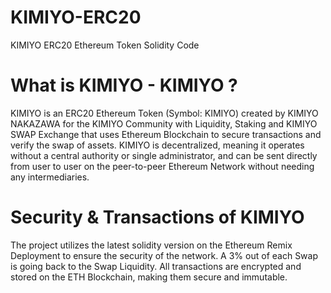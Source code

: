 # KIMIYO-ERC20
KIMIYO ERC20 Ethereum Token Solidity Code

# What is KIMIYO - KIMIYO ?
KIMIYO is an ERC20 Ethereum Token (Symbol: KIMIYO) created by KIMIYO NAKAZAWA for the KIMIYO Community with Liquidity, Staking and KIMIYO SWAP Exchange that uses Ethereum Blockchain to secure transactions and verify the swap of assets.
KIMIYO is decentralized, meaning it operates without a central authority or single administrator, and can be sent directly from user to user on the peer-to-peer Ethereum Network without needing any intermediaries.

# Security & Transactions of KIMIYO
The project utilizes the latest solidity version on the Ethereum Remix Deployment to ensure the security of the network.
A 3% out of each Swap is going back to the Swap Liquidity. All transactions are encrypted and stored on the ETH Blockchain, making them secure and immutable.
